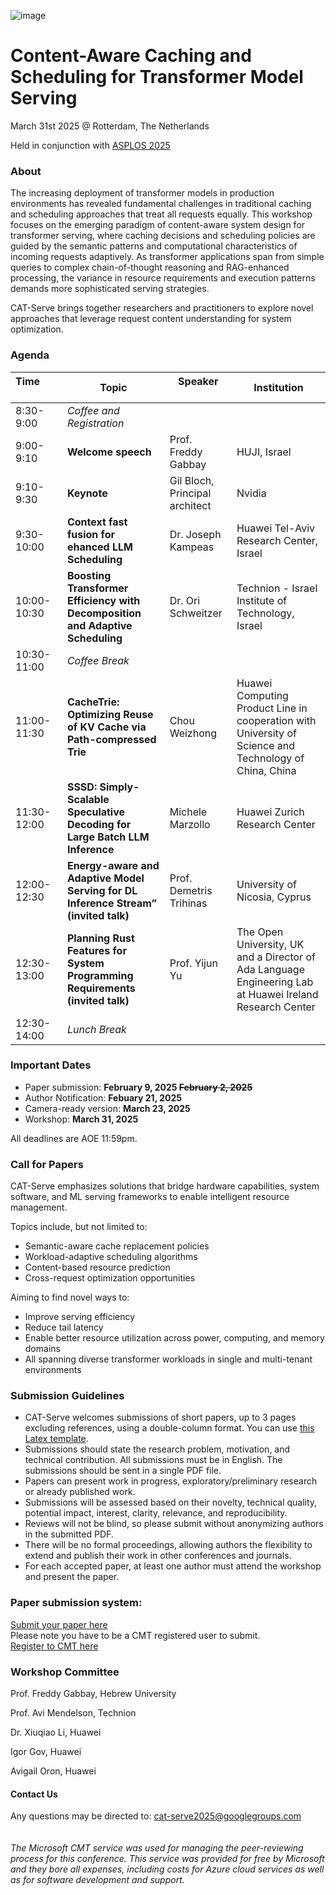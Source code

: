 ![image](https://github.com/user-attachments/assets/37909ee7-dd81-4154-94f9-fc88fb477e7e)
# Content-Aware Caching and Scheduling for Transformer Model Serving

March 31st 2025 @ Rotterdam, The Netherlands

Held in conjunction with [ASPLOS 2025](https://www.asplos-conference.org/asplos2025/)

### About

The increasing deployment of transformer models in production environments has revealed fundamental challenges in traditional caching and scheduling approaches that treat all requests equally. This workshop focuses on the emerging paradigm of content-aware system design for transformer serving, where caching decisions and scheduling policies are guided by the semantic patterns and computational characteristics of incoming requests adaptively. As transformer applications span from simple queries to complex chain-of-thought reasoning and RAG-enhanced processing, the variance in resource requirements and execution patterns demands more sophisticated serving strategies.

CAT-Serve brings together researchers and practitioners to explore novel approaches that leverage request content understanding for system optimization.

### Agenda
<!-- markdownlint-disable -->
| Time &nbsp;&nbsp;&nbsp;&nbsp;&nbsp;&nbsp;&nbsp;&nbsp;&nbsp;&nbsp;&nbsp;&nbsp;&nbsp;&nbsp;&nbsp; | Topic | Speaker &nbsp;&nbsp;&nbsp;&nbsp;&nbsp;&nbsp;&nbsp;&nbsp;&nbsp;&nbsp;&nbsp;&nbsp; | Institution |   
|:-----------------|-------|---------|-------------|   
|8:30-9:00| <i>Coffee and Registration</i> |||   
|9:00-9:10| <b>Welcome speech</b> |Prof. Freddy Gabbay|HUJI, Israel|   
|9:10-9:30|<b>Keynote| Gil Bloch, Principal architect|Nvidia|   
|9:30-10:00|<b>Context fast fusion for ehanced LLM Scheduling|Dr. Joseph Kampeas|Huawei Tel-Aviv Research Center, Israel|   
|10:00-10:30|<b>Boosting Transformer Efficiency with Decomposition and Adaptive Scheduling|Dr. Ori Schweitzer|Technion - Israel Institute of Technology, Israel|   
|10:30-11:00|<i>Coffee Break</i>|||    
|11:00-11:30|<b>CacheTrie: Optimizing Reuse of KV Cache via Path-compressed Trie</b>|Chou Weizhong|Huawei Computing Product Line in cooperation with University of Science and Technology of China, China|    
|11:30-12:00|<b>SSSD: Simply-Scalable Speculative Decoding for Large Batch LLM Inference</b>|Michele Marzollo|Huawei Zurich Research Center|   
|12:00-12:30|<b>Energy-aware and Adaptive Model Serving for DL Inference Stream” (invited talk)</b>|Prof. Demetris Trihinas|University of Nicosia, Cyprus|  
|12:30-13:00|<b>Planning Rust Features for System Programming Requirements (invited talk)</b>|Prof. Yijun Yu|The Open University, UK and a Director of Ada Language Engineering Lab at Huawei Ireland Research Center|  
|12:30-14:00|<i>Lunch Break</i>|||   

<!-- markdownlint-restore -->






















### Important Dates

-   Paper submission: **February 9, 2025 ~~February 2, 2025~~**
-   Author Notification: **Febuary 21, 2025**
-   Camera-ready version: **March 23, 2025**
-   Workshop: **March 31, 2025**

All deadlines are AOE 11:59pm.

### Call for Papers

CAT-Serve emphasizes solutions that bridge hardware capabilities, system software, and ML serving frameworks to enable intelligent resource management.

Topics include, but not limited to:

-   Semantic-aware cache replacement policies
-   Workload-adaptive scheduling algorithms
-   Content-based resource prediction
-   Cross-request optimization opportunities

Aiming to find novel ways to:

-   Improve serving efficiency
-   Reduce tail latency
-   Enable better resource utilization across power, computing, and memory domains
-   All spanning diverse transformer workloads in single and multi-tenant environments

### Submission Guidelines

- CAT-Serve welcomes submissions of short papers, up to 3 pages excluding references, using a double-column format. You can use [this Latex template](CATServe2025_paper_template.tex).
- Submissions should state the research problem, motivation, and technical contribution. All submissions must be in English. The submissions should be sent in a single PDF file.
- Papers can present work in progress, exploratory/preliminary research or already published work.
- Submissions will be assessed based on their novelty, technical quality, potential impact, interest, clarity, relevance, and reproducibility.
- Reviews will not be blind, so please submit without anonymizing authors in the submitted PDF.
- There will be no formal proceedings, allowing authors the flexibility to extend and publish their work in other conferences and journals.
- For each accepted paper, at least one author must attend the workshop and present the paper.

### Paper submission system:   
[Submit your paper here](https://cmt3.research.microsoft.com/CATSERVE2025/Submission/Index)   
Please note you have to be a CMT registered user to submit.   
[Register to CMT here](https://cmt3.research.microsoft.com/User/Register)

### Workshop Committee

Prof. Freddy Gabbay, Hebrew University

Prof. Avi Mendelson, Technion

Dr. Xiuqiao Li, Huawei

Igor Gov, Huawei

Avigail Oron, Huawei

#### Contact Us

Any questions may be directed to: cat-serve2025@googlegroups.com  
<br>
<br>
*The Microsoft CMT service was used for managing the peer-reviewing process for this conference. This service was provided for free by Microsoft and they bore all expenses, including costs for Azure cloud services as well as for software development and support.*




